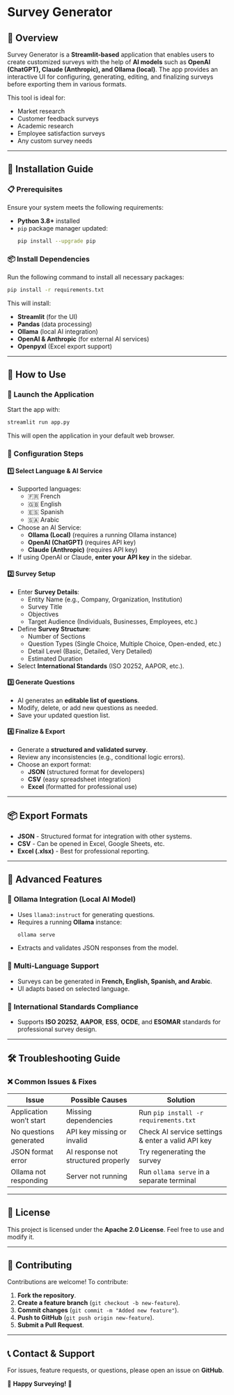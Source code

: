 # Survey Generator

## 📌 Overview
Survey Generator is a **Streamlit-based** application that enables users to create customized surveys with the help of **AI models** such as **OpenAI (ChatGPT), Claude (Anthropic), and Ollama (local)**. The app provides an interactive UI for configuring, generating, editing, and finalizing surveys before exporting them in various formats.

This tool is ideal for:
- Market research
- Customer feedback surveys
- Academic research
- Employee satisfaction surveys
- Any custom survey needs

---

## 🚀 Installation Guide
### 📋 Prerequisites
Ensure your system meets the following requirements:
- **Python 3.8+** installed
- `pip` package manager updated:
  ```sh
  pip install --upgrade pip
  ```

### 📦 Install Dependencies
Run the following command to install all necessary packages:
```sh
pip install -r requirements.txt
```
This will install:
- **Streamlit** (for the UI)
- **Pandas** (data processing)
- **Ollama** (local AI integration)
- **OpenAI & Anthropic** (for external AI services)
- **Openpyxl** (Excel export support)

---

## 🎯 How to Use
### 🔹 Launch the Application
Start the app with:
```sh
streamlit run app.py
```
This will open the application in your default web browser.

### 🔹 Configuration Steps
#### **1️⃣ Select Language & AI Service**
- Supported languages:
  - 🇫🇷 French
  - 🇬🇧 English
  - 🇪🇸 Spanish
  - 🇸🇦 Arabic
- Choose an AI Service:
  - **Ollama (Local)** (requires a running Ollama instance)
  - **OpenAI (ChatGPT)** (requires API key)
  - **Claude (Anthropic)** (requires API key)
- If using OpenAI or Claude, **enter your API key** in the sidebar.

#### **2️⃣ Survey Setup**
- Enter **Survey Details**:
  - Entity Name (e.g., Company, Organization, Institution)
  - Survey Title
  - Objectives
  - Target Audience (Individuals, Businesses, Employees, etc.)
- Define **Survey Structure**:
  - Number of Sections
  - Question Types (Single Choice, Multiple Choice, Open-ended, etc.)
  - Detail Level (Basic, Detailed, Very Detailed)
  - Estimated Duration
- Select **International Standards** (ISO 20252, AAPOR, etc.).

#### **3️⃣ Generate Questions**
- AI generates an **editable list of questions**.
- Modify, delete, or add new questions as needed.
- Save your updated question list.

#### **4️⃣ Finalize & Export**
- Generate a **structured and validated survey**.
- Review any inconsistencies (e.g., conditional logic errors).
- Choose an export format:
  - **JSON** (structured format for developers)
  - **CSV** (easy spreadsheet integration)
  - **Excel** (formatted for professional use)

---

## 📦 Export Formats
- **JSON** - Structured format for integration with other systems.
- **CSV** - Can be opened in Excel, Google Sheets, etc.
- **Excel (.xlsx)** - Best for professional reporting.

---

## 🔧 Advanced Features
### 🔹 **Ollama Integration (Local AI Model)**
- Uses `llama3:instruct` for generating questions.
- Requires a running **Ollama** instance:
  ```sh
  ollama serve
  ```
- Extracts and validates JSON responses from the model.

### 🔹 **Multi-Language Support**
- Surveys can be generated in **French, English, Spanish, and Arabic**.
- UI adapts based on selected language.

### 🔹 **International Standards Compliance**
- Supports **ISO 20252**, **AAPOR**, **ESS**, **OCDE**, and **ESOMAR** standards for professional survey design.

---

## 🛠 Troubleshooting Guide
### ❌ Common Issues & Fixes
| Issue | Possible Causes | Solution |
|--------|----------------|-----------|
| Application won’t start | Missing dependencies | Run `pip install -r requirements.txt` |
| No questions generated | API key missing or invalid | Check AI service settings & enter a valid API key |
| JSON format error | AI response not structured properly | Try regenerating the survey |
| Ollama not responding | Server not running | Run `ollama serve` in a separate terminal |

---

## 📜 License
This project is licensed under the **Apache 2.0 License**. Feel free to use and modify it.

---

## 🤝 Contributing
Contributions are welcome! To contribute:
1. **Fork the repository**.
2. **Create a feature branch** (`git checkout -b new-feature`).
3. **Commit changes** (`git commit -m "Added new feature"`).
4. **Push to GitHub** (`git push origin new-feature`).
5. **Submit a Pull Request**.

---

## 📞 Contact & Support
For issues, feature requests, or questions, please open an issue on **GitHub**.

🚀 **Happy Surveying!** 🎯
